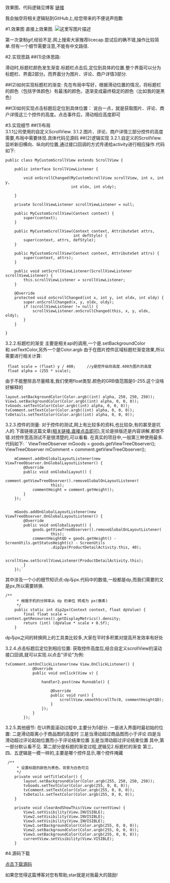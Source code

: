 效果图、代码逻辑见博客 [链接](http://blog.csdn.net/gaolh89/article/details/74080088)

我会抽空将相关逻辑贴到GitHub上,给您带来的不便说声抱歉

#1.效果图
 直接上效果图.
 ![这里写图片描述](http://img.blog.csdn.net/20170701214412871?watermark/2/text/aHR0cDovL2Jsb2cuY3Nkbi5uZXQvZ2FvbGg4OQ==/font/5a6L5L2T/fontsize/400/fill/I0JBQkFCMA==/dissolve/70/gravity/SouthEast)
 
 第一次录制gif,经验不足.网上搜索大家推荐licecap.尝试后的确不错,操作比较简单.但有一个细节需要注意,不能有中文路径.

#2.实现思路
##(1)总体思路:

   滑动时,标题栏颜色发生渐变.标题栏点击后,定位到具体的位置.整个界面可以分为标题栏、界面2部分。而界面分为图片、评论、商户详情3部分.
  
##(2)如何实现标题栏的渐变:
   先在布局中写好，根据滑动位置的情况，将标题栏的颜色（包括字体颜色）有最浅的颜色，逐渐变成最终稳定的颜色（比如我的是黑色）

##(3)如何实现点击标题后定位到具体位置：
   说白一点，就是获取图片、评论、商户详情这三个控件的高度。点击事件后，滑动相应高度即可    


#3.实现细节
##(1)布局     
3.1.1公司使用的自定义ScrollView.
3.1.2.图片、评论、商户详情三部分控件的高度需要,布局中需要体现.具体代码见源码
##(2)逻辑实现
3.2.1.自定义的ScrollView.
    监听新旧横向、纵向的位置,通过接口回调的方式传递给activity进行相应操作.代码如下:

```
public class MyCustomScrollView extends ScrollView {

    public interface ScrollViewListener {

        void onScrollChanged(MyCustomScrollView scrollView, int x, int y,
                             int oldx, int oldy);

    }

    private ScrollViewListener scrollViewListener = null;

    public MyCustomScrollView(Context context) {
        super(context);
    }

    public MyCustomScrollView(Context context, AttributeSet attrs,
                              int defStyle) {
        super(context, attrs, defStyle);
    }

    public MyCustomScrollView(Context context, AttributeSet attrs) {
        super(context, attrs);
    }

    public void setScrollViewListener(ScrollViewListener scrollViewListener) {
        this.scrollViewListener = scrollViewListener;
    }

    @Override
    protected void onScrollChanged(int x, int y, int oldx, int oldy) {
        super.onScrollChanged(x, y, oldx, oldy);
        if (scrollViewListener != null) {
            scrollViewListener.onScrollChanged(this, x, y, oldx, oldy);
        }
    }

}
```
3.2.2.标题栏的渐变
     主要是相关api的调用,一个是.setBackgroundColor 和.setTextColor,另外一个是Color.argb
     由于在图片控件区域标题栏渐变效果,所以需要进行相关计算:
 

```
 float scale = (float) y / 400;     //y是控件纵向高度.400为图片的高度
 float alpha = (255 * scale);
```
由于不能整除且尽量精准,我们使用float类型.颜色的GRB值范围是0-255.这个没啥好解释的

```
layout.setBackgroundColor(Color.argb((int) alpha, 250, 250, 250));
View1.setBackgroundColor(Color.argb((int) alpha, 0, 0, 0));
tvGoods.setTextColor(Color.argb((int) alpha, 0, 0, 0));
tvComment.setTextColor(Color.argb((int) alpha, 0, 0, 0));                tvDetails.setTextColor(Color.argb((int) alpha, 0, 0, 0));
```

3.2.3.控件的测量:
对于控件的测试,网上有比较多的资料,也比较杂,有的甚至是坑人的.下面链接这篇文章[(相关链接.直接点击即可)](http://blog.csdn.net/johnny901114/article/details/7839512),无论是排版还是内容讲解,都很不错.对控件宽高测试不是很清楚的,可以看看.
在真实的项目中,一般第三种使用最多.代码如下:
` ViewTreeObserver mGoods = goods.getViewTreeObserver();
        ViewTreeObserver mComment = comment.getViewTreeObserver();

        mComment.addOnGlobalLayoutListener(new ViewTreeObserver.OnGlobalLayoutListener() {
            @Override
            public void onGlobalLayout() {
                comment.getViewTreeObserver().removeGlobalOnLayoutListener(
                        this);
                commentHeight = comment.getHeight();
            }
        });


        mGoods.addOnGlobalLayoutListener(new ViewTreeObserver.OnGlobalLayoutListener() {
            @Override
            public void onGlobalLayout() {
                goods.getViewTreeObserver().removeGlobalOnLayoutListener(
                        this);
                commentHeightQD = goods.getHeight() - ScreenUtils.getStatusHeight(c) - ScreenUtils
                        .dip2px(ProductDetailActivity.this, 40);

                scrollView.setScrollViewListener(ProductDetailActivity.this);
            }
        });`

其中涉及一个小的细节知识点:dp与px.代码中的数值,一般都是dp,而我们需要的又是px,所以需要转换.

```
/**
     * 根据手机的分辨率从 dp 的单位 转成为 px(像素)
     */
    public static int dip2px(Context context, float dpValue) {
        final float scale = context.getResources().getDisplayMetrics().density;
        return (int) (dpValue * scale + 0.5f);
    }
```
dp与px之间的转换网上的工具类比较多,大家在平时多积累对提高开发效率有好处

3.2.4.点击标题后定位到相应位置:
获取控件高度后,结合自定义scrollView的滚动接口回调,就可以实现.以点击"评论"为例:

```
tvComment.setOnClickListener(new View.OnClickListener() {
            @Override
            public void onClick(View v) {

                handler2.post(new Runnable() {

                    @Override
                    public void run() {
                        scrollView.smoothScrollTo(0, commentHeightQD);
                    }
                });
            }
        });
```

3.2.5.其他细节:
在UI界面滚动过程中,主要分为5部分.
一是进入界面时最初始的位置: 
二是滑动距离小于商品图的高度时
三是当滑动超过商品图而小于评论
四是当滑动超过评论起始位置而小于评论结束位置
五是当滑动超过评论结束位置
其中,第一部分默认看不见.
第二部分是标题的渐变过程,逻辑见2.标题栏的渐变
第三、四、五逻辑是一模一样的,主要是哪个控件显示,哪个控件掩藏

```
 /**
     * 设置标题的颜色为黑色，背景为白色可见
     */
    private void setTitleColor() {
        layout.setBackgroundColor(Color.argb(255, 250, 250, 250));
        tvGoods.setTextColor(Color.argb(255, 0, 0, 0));
        tvComment.setTextColor(Color.argb(255, 0, 0, 0));
        tvDetails.setTextColor(Color.argb(255, 0, 0, 0));
    }

    private void clearAndShowThis(View currentView) {
        View1.setVisibility(View.INVISIBLE);
        View2.setVisibility(View.INVISIBLE);
        View3.setVisibility(View.INVISIBLE);
        View1.setBackgroundColor(Color.argb(255, 0, 0, 0));
        View2.setBackgroundColor(Color.argb(255, 0, 0, 0));
        View3.setBackgroundColor(Color.argb(255, 0, 0, 0));
        currentView.setVisibility(View.VISIBLE);
    }
```


#4.源码下载

 [点击下载源码](https://github.com/gaolh89/ProductDetailsUi)

如果您觉得这篇博客对您有帮助,star就是对我最大的鼓励!
